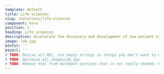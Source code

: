 ```yaml
---
template: default
title: Life-sciences
slug: /solutions/life-sciences
component: hero
position: 1
heading: Life sciences
description: Accelerate the discovery and development of new patient treatments and operate more efficiently with Google Cloud.
image: lab.jpg
btnTxt: ''
btnUrl: ''
# TODO: Revise all MDs, use empty strings in things you don't want to use so others know the available options
# TODO: Optimize all imageslab.jpg
# TODO: Remove html from markdown sections that is nor really needed. HTML is there for formatting or for passing multiple items
---
```

